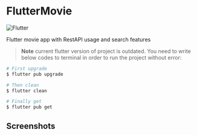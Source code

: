 
# FlutterMovie

![Flutter](https://img.shields.io/badge/Flutter-027DFD?style=for-the-badge&logo=flutter&logoColor=white)
<br>

Flutter movie app with RestAPI usage and search features

> **Note**
> current flutter version of project is outdated. You need to write below codes to terminal in order to run the project without error:

```bash
# First upgrade
$ flutter pub upgrade 

# Then clean
$ flutter clean 

# Finally get
$ flutter pub get
```

## Screenshots


